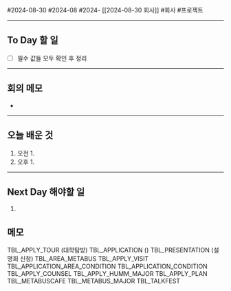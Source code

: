 #2024-08-30 #2024-08 #2024- [[2024-08-30 회사]]
#회사 #프로젝트

---
## To Day 할 일
- [ ] 필수 값들 모두 확인 후 정리
---
## 회의 메모
- 
---
## 오늘 배운 것
1. 오전
    1. 
2. 오후
    1. 
---
## Next Day 해야할 일
1. 


## 메모

TBL_APPLY_TOUR (대학탐방)
TBL_APPLICATION ()
TBL_PRESENTATION (설명회 신청)
TBL_AREA_METABUS
TBL_APPLY_VISIT
TBL_APPLICATION_AREA_CONDITION
TBL_APPLICATION_CONDITION
TBL_APPLY_COUNSEL
TBL_APPLY_HUMM_MAJOR
TBL_APPLY_PLAN
TBL_METABUSCAFE
TBL_METABUS_MAJOR
TBL_TALKFEST
